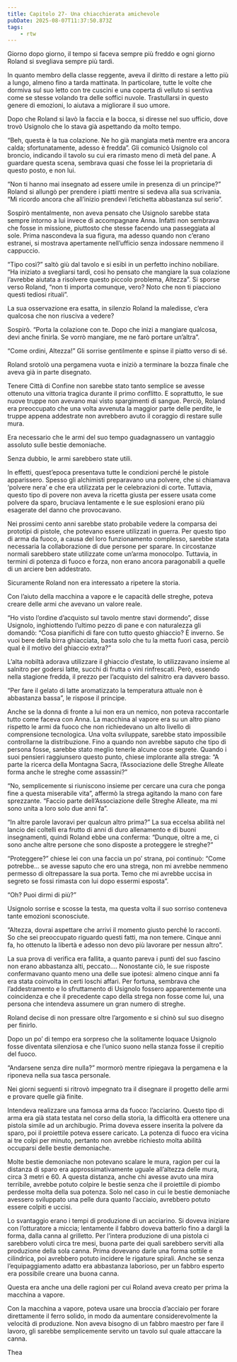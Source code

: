 ```yaml
---
title: Capitolo 27- Una chiacchierata amichevole
pubDate: 2025-08-07T11:37:50.873Z
tags:
    - rtw
---
```



Giorno dopo giorno, il tempo si faceva sempre più freddo e ogni giorno Roland si svegliava sempre più tardi.


In quanto membro della classe reggente, aveva il diritto di restare a letto più a lungo, almeno fino a tarda mattinata. In particolare, tutte le volte che dormiva sul suo letto con tre cuscini e una coperta di velluto si sentiva come se stesse volando tra delle soffici nuvole. Trastullarsi in questo genere di emozioni, lo aiutava a migliorare il suo umore.


Dopo che Roland si lavò la faccia e la bocca, si diresse nel suo ufficio, dove trovò Usignolo che lo stava già aspettando da molto tempo.


“Beh, questa è la tua colazione. Ne ho già mangiata metà mentre era ancora calda; sfortunatamente, adesso è fredda”. Gli comunicò Usignolo col broncio, indicando il tavolo su cui era rimasto meno di metà del pane. A guardare questa scena, sembrava quasi che fosse lei la proprietaria di questo posto, e non lui.


“Non ti hanno mai insegnato ad essere umile in presenza di un principe?” Roland si allungò per prendere i piatti mentre si sedeva alla sua scrivania. “Mi ricordo ancora che all’inizio prendevi l’etichetta abbastanza sul serio”.


Sospirò mentalmente, non aveva pensato che Usignolo sarebbe stata sempre intorno a lui invece di accompagnare Anna. Infatti non sembrava che fosse in missione, piuttosto che stesse facendo una passeggiata al sole. Prima nascondeva la sua figura, ma adesso quando non c’erano estranei, si mostrava apertamente nell’ufficio senza indossare nemmeno il cappuccio.


“Tipo così?” saltò giù dal tavolo e si esibì in un perfetto inchino nobiliare. “Ha iniziato a svegliarsi tardi, così ho pensato che mangiare la sua colazione l’avrebbe aiutata a risolvere questo piccolo problema, Altezza”. Si sporse verso Roland, “non ti importa comunque, vero? Noto che non ti piacciono questi tediosi rituali”.


La sua osservazione era esatta, in silenzio Roland la maledisse, c’era qualcosa che non riusciva a vedere?


Sospirò. “Porta la colazione con te. Dopo che inizi a mangiare qualcosa, devi anche finirla. Se vorrò mangiare, me ne farò portare un’altra”.


“Come ordini, Altezza!” Gli sorrise gentilmente e spinse il piatto verso di sé.


Roland srotolò una pergamena vuota e iniziò a terminare la bozza finale che aveva già in parte disegnato.


Tenere Città di Confine non sarebbe stato tanto semplice se avesse ottenuto una vittoria tragica durante il primo conflitto. E soprattutto, le sue nuove truppe non avevano mai visto spargimenti di sangue. Perciò, Roland era preoccupato che una volta avvenuta la maggior parte delle perdite, le truppe appena addestrate non avrebbero avuto il coraggio di restare sulle mura.


Era necessario che le armi del suo tempo guadagnassero un vantaggio assoluto sulle bestie demoniache.


Senza dubbio, le armi sarebbero state utili.


In effetti, quest’epoca presentava tutte le condizioni perché le pistole apparissero. Spesso gli alchimisti preparavano una polvere, che si chiamava ‘polvere nera’ e che era utilizzata per le celebrazioni di corte. Tuttavia, questo tipo di povere non aveva la ricetta giusta per essere usata come polvere da sparo, bruciava lentamente e le sue esplosioni erano più esagerate del danno che provocavano.


Nei prossimi cento anni sarebbe stato probabile vedere la comparsa dei prototipi di pistole, che potevano essere utilizzati in guerra. Per questo tipo di arma da fuoco, a causa del loro funzionamento complesso, sarebbe stata necessaria la collaborazione di due persone per sparare. In circostanze normali sarebbero state utilizzate come un’arma monocolpo. Tuttavia, in termini di potenza di fuoco e forza, non erano ancora paragonabili a quelle di un arciere ben addestrato.


Sicuramente Roland non era interessato a ripetere la storia.


Con l’aiuto della macchina a vapore e le capacità delle streghe, poteva creare delle armi che avevano un valore reale.


“Ho visto l’ordine d’acquisto sul tavolo mentre stavi dormendo”, disse Usignolo, inghiottendo l’ultimo pezzo di pane e con naturalezza gli domandò: “Cosa pianifichi di fare con tutto questo ghiaccio? È inverno. Se vuoi bere della birra ghiacciata, basta solo che tu la metta fuori casa, perciò qual è il motivo del ghiaccio extra?”


L’alta nobiltà adorava utilizzare il ghiaccio d’estate, lo utilizzavano insieme al salnitro per godersi latte, succhi di frutta o vini rinfrescati. Però, essendo nella stagione fredda, il prezzo per l’acquisto del salnitro era davvero basso.


“Per fare il gelato di latte aromatizzato la temperatura attuale non è abbastanza bassa”, le rispose il principe.


Anche se la donna di fronte a lui non era un nemico, non poteva raccontarle tutto come faceva con Anna. La macchina al vapore era su un altro piano rispetto le armi da fuoco che non richiedevano un alto livello di comprensione tecnologica. Una volta sviluppate, sarebbe stato impossibile controllarne la distribuzione. Fino a quando non avrebbe saputo che tipo di persona fosse, sarebbe stato meglio tenerle alcune cose segrete. Quando i suoi pensieri raggiunsero questo punto, chiese implorante alla strega: “A parte la ricerca della Montagna Sacra, l’Associazione delle Streghe Alleate forma anche le streghe come assassini?”


“No, semplicemente si riuniscono insieme per cercare una cura che ponga fine a questa miserabile vita”, affermò la strega agitando la mano con fare sprezzante. “Faccio parte dell’Associazione delle Streghe Alleate, ma mi sono unita a loro solo due anni fa”.


“In altre parole lavoravi per qualcun altro prima?” La sua eccelsa abilità nel lancio dei coltelli era frutto di anni di duro allenamento e di buoni insegnamenti, quindi Roland ebbe una conferma: “Dunque, oltre a me, ci sono anche altre persone che sono disposte a proteggere le streghe?”


“Proteggere?” chiese lei con una faccia un po’ strana, poi continuò: “Come potrebbe… se avesse saputo che ero una strega, non mi avrebbe nemmeno permesso di oltrepassare la sua porta. Temo che mi avrebbe uccisa in segreto se fossi rimasta con lui dopo essermi esposta”.


“Oh? Puoi dirmi di più?”


Usignolo sorrise e scosse la testa, ma questa volta il suo sorriso conteneva tante emozioni sconosciute.


“Altezza, dovrai aspettare che arrivi il momento giusto perché lo racconti. So che sei preoccupato riguardo questi fatti, ma non temere. Cinque anni fa, ho ottenuto la libertà e adesso non devo più lavorare per nessun altro”.


La sua prova di verifica era fallita, a quanto pareva i punti del suo fascino non erano abbastanza alti, peccato…. Nonostante ciò, le sue risposte confermavano quanto meno una delle sue ipotesi: almeno cinque anni fa era stata coinvolta in certi loschi affari. Per fortuna, sembrava che l’addestramento e lo sfruttamento di Usignolo fossero apparentemente una coincidenza e che il precedente capo della strega non fosse come lui, una persona che intendeva assumere un gran numero di streghe.


Roland decise di non pressare oltre l’argomento e si chinò sul suo disegno per finirlo.


Dopo un po’ di tempo era sorpreso che la solitamente loquace Usignolo fosse diventata silenziosa e che l’unico suono nella stanza fosse il crepitio del fuoco.


“Andarsene senza dire nulla?” mormorò mentre ripiegava la pergamena e la riponeva nella sua tasca personale.


Nei giorni seguenti si ritrovò impegnato tra il disegnare il progetto delle armi e provare quelle già finite.


Intendeva realizzare una famosa arma da fuoco: l’acciarino. Questo tipo di arma era già stata testata nel corso della storia, la difficoltà era ottenere una pistola simile ad un archibugio. Prima doveva essere inserita la polvere da sparo, poi il proiettile poteva essere caricato. La potenza di fuoco era vicina ai tre colpi per minuto, pertanto non avrebbe richiesto molta abilità occuparsi delle bestie demoniache.


Molte bestie demoniache non potevano scalare le mura, ragion per cui la distanza di sparo era approssimativamente uguale all’altezza delle mura, circa 3 metri e 60. A questa distanza, anche chi avesse avuto una mira terribile, avrebbe potuto colpire le bestie senza che il proiettile di piombo perdesse molta della sua potenza. Solo nel caso in cui le bestie demoniache avessero sviluppato una pelle dura quanto l’acciaio, avrebbero potuto essere colpiti e uccisi.


Lo svantaggio erano i tempi di produzione di un acciarino. Si doveva iniziare con l’otturatore a miccia; lentamente il fabbro doveva batterlo fino a dargli la forma, dalla canna al grilletto. Per l’intera produzione di una pistola ci sarebbero voluti circa tre mesi, buona parte dei quali sarebbero serviti alla produzione della sola canna. Prima dovevano darle una forma sottile e cilindrica, poi avrebbero potuto incidere le rigature spirali. Anche se senza l’equipaggiamento adatto era abbastanza laborioso, per un fabbro esperto era possibile creare una buona canna.


Questa era anche una delle ragioni per cui Roland aveva creato per prima la macchina a vapore.


Con la macchina a vapore, poteva usare una broccia d’acciaio per forare direttamente il ferro solido, in modo da aumentare considerevolmente la velocità di produzione. Non aveva bisogno di un fabbro maestro per fare il lavoro, gli sarebbe semplicemente servito un tavolo sul quale attaccare la canna.




Thea
                                


                                



